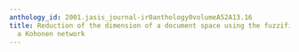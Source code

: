 ```yaml
---
anthology_id: 2001.jasis_journal-ir0anthology0volumeA52A13.16
title: Reduction of the dimension of a document space using the fuzzified output of
  a Kohonen network
---
```

